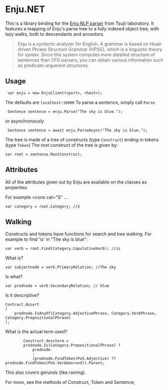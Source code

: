 
Enju.NET
========

This is a library binding for the [Enju NLP parser][1] from Tsujii laboratory.
It features a mapping of Enju's parse tree to a fully indexed object tree, with lazy walks, both to descendants and ancestors.

> Enju is a syntactic analyzer for English. A grammar is based on
Head-driven Phrase Structure Grammar (HPSG), which is a linguistic
theory for syntax. Since this system computes more detailed structure
of sentences than CFG parsers, you can obtain various information such
as predicate-argument structures.

Usage
-----

     var enju = new EnjuClient(<port>, <host>);

The defaults are `localhost:10000`
To parse a sentence, simply call `Parse`

     Sentence sentence = enju.Parse("The sky is blue.");  

or asynchronously

     Sentence sentence = await enju.ParseAsync("The sky is blue.");  

The tree is made of a tree of constructs (type `Construct`) ending in tokens (type `Token`)
The root construct of the tree is given by:

    var root = sentence.RootConstruct;

Attributes
----------

All of the attributes given out by Enju are available on the classes as properties:

For example &lt;cons cat="S" ...
    
    var category = root.Category; //S

Walking
---------

Constructs and tokens have functions for search and tree walking. 
For example to find 'is' in "The sky is blue":

    var verb = root.Find(Category.CopulativeVerb); //is

What is?
    
    var subjectnode = verb.PrimaryRelation; //The sky

Is what?

    var prednode = verb.SecondaryRelation; // blue

Is it descriptive?

    Contract.Assert
    (
        prednode.IsAnyOf(Category.AdjectivePhrase, Category.VerbPhrase, Category.PrepositionalPhrase)
    );
   
What is the actual term used?

            Construct descterm =
            prednode.Is(Category.PrepositionalPhrase) ?
                prednode
                :
                (prednode.FindToken(PoS.Adjective) ?? prednode.FindToken(PoS.VerbGenrund)).Parent;

This also covers gerunds (like raining).

For more, see the methods of Construct, Token and Sentence;

[1]: https://github.com/mynlp/enju
